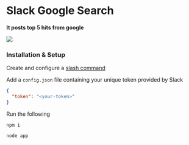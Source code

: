 # Slack Google Search
**It posts top 5 hits from google**

![](http://i.imgur.com/F70jBP2.png)

### Installation & Setup

Create and configure a [slash command](https://api.slack.com/slash-commands)

Add a `config.json` file containing your unique token provided by Slack

```json
{
  "token": "<your-token>"
} 
```

Run the following

`npm i`

`node app`

